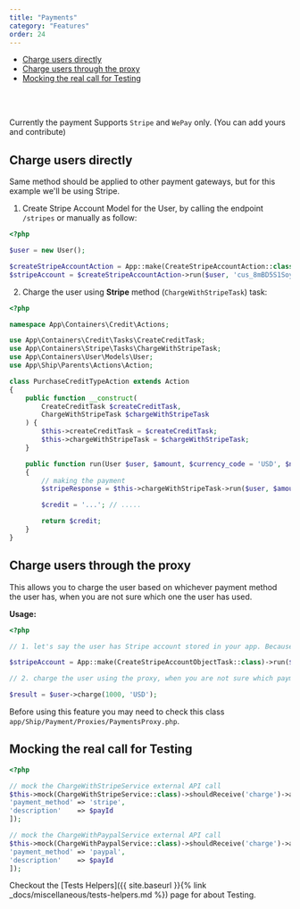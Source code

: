 ```yaml
---
title: "Payments"
category: "Features"
order: 24
---
```


- [Charge users directly](#charge-users-directly)
- [Charge users through the proxy](#charge-users-through-the-proxy)
- [Mocking the real call for Testing](#mocking-the-real-call-for-testing)

<br>
<br>

Currently the payment Supports `Stripe` and `WePay` only. (You can add yours and contribute)

<a name="charge-users-directly"></a>

## Charge users directly

Same method should be applied to other payment gateways, but for this example we'll be using Stripe.

1. Create Stripe Account Model for the User, by calling the endpoint `/stripes` or manually as follow:


```php
<?php

$user = new User();

$createStripeAccountAction = App::make(CreateStripeAccountAction::class);
$stripeAccount = $createStripeAccountAction->run($user, 'cus_8mBD5S1SoyD4zL', 'card_18Uck6KFvMcBUkvQorbBkYhR', 'credit', '4242', 'WsNM4K8puHbdS2VP');
```

2. Charge the user using **Stripe** method (`ChargeWithStripeTask`) task:

```php
<?php

namespace App\Containers\Credit\Actions;

use App\Containers\Credit\Tasks\CreateCreditTask;
use App\Containers\Stripe\Tasks\ChargeWithStripeTask;
use App\Containers\User\Models\User;
use App\Ship\Parents\Actions\Action;

class PurchaseCreditTypeAction extends Action
{
    public function __construct(
        CreateCreditTask $createCreditTask,
        ChargeWithStripeTask $chargeWithStripeTask
    ) {
        $this->createCreditTask = $createCreditTask;
        $this->chargeWithStripeTask = $chargeWithStripeTask;
    }

    public function run(User $user, $amount, $currency_code = 'USD', $note = null)
    {
        // making the payment
        $stripeResponse = $this->chargeWithStripeTask->run($user, $amount, $currency_code);

        $credit = '...'; // .....

        return $credit;
    }
}
```

<a name="charge-users-through-the-proxy"></a>

## Charge users through the proxy

This allows you to charge the user based on whichever payment method the user has, when you are not sure which one the user has used.

**Usage:**


```php
<?php

// 1. let's say the user has Stripe account stored in your app. Because he entered his credit card info one day. So a code like this have been already executed in the past, but you are not sure because a user can also use other payment gateways:

$stripeAccount = App::make(CreateStripeAccountObjectTask::class)->run($user, 'cus_8mBD5S1SoyD4zL', 'card_18Uck6KFvMcBUkvQorbBkYhR', 'credit', '4242', 'WsNM4K8puHbdS2VP');

// 2. charge the user using the proxy, when you are not sure which payment methode the user has:

$result = $user->charge(1000, 'USD');

```


Before using this feature you may need to check this class `app/Ship/Payment/Proxies/PaymentsProxy.php`.

<a name="mocking-the-real-call-for-testing"></a>

## Mocking the real call for Testing


```php
<?php

// mock the ChargeWithStripeService external API call
$this->mock(ChargeWithStripeService::class)->shouldReceive('charge')->andReturn([
'payment_method' => 'stripe',
'description'    => $payId
]);

// mock the ChargeWithPaypalService external API call
$this->mock(ChargeWithPaypalService::class)->shouldReceive('charge')->andReturn([
'payment_method' => 'paypal',
'description'    => $payId
]);

```


Checkout the [Tests Helpers]({{ site.baseurl }}{% link _docs/miscellaneous/tests-helpers.md %}) page for about Testing.
